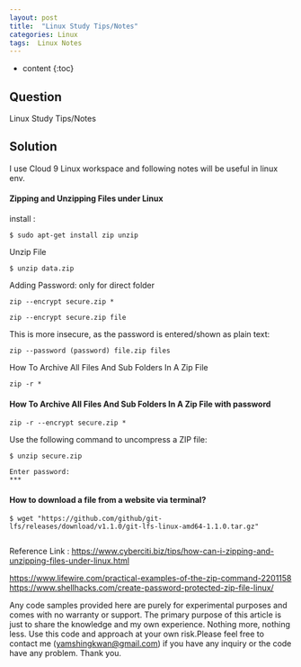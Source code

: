 ```yaml
---
layout: post
title:  "Linux Study Tips/Notes"
categories: Linux
tags:  Linux Notes
---
```

* content
{:toc}

## Question

Linux Study Tips/Notes






## Solution

I use Cloud 9 Linux workspace and following notes will be useful in linux env.

#### Zipping and Unzipping Files under Linux

install :
```
$ sudo apt-get install zip unzip
```

Unzip File
```
$ unzip data.zip
```

Adding Password: only for direct folder



```
zip --encrypt secure.zip * 
 
zip --encrypt secure.zip file 

```

This is more insecure, as the password is entered/shown as plain text: 

```
zip --password (password) file.zip files 
```

How To Archive All Files And Sub Folders In A Zip File 


```
zip -r *
```

#### How To Archive All Files And Sub Folders In A Zip File with password

```
zip -r --encrypt secure.zip *
```


Use the following command to uncompress a ZIP file: 

```
$ unzip secure.zip 
 
Enter password: 
*** 
```  
  

#### How to download a file from a website via terminal?  

```
$ wget "https://github.com/github/git-lfs/releases/download/v1.1.0/git-lfs-linux-amd64-1.1.0.tar.gz" 
 
 ```
 
 
Reference Link : 
https://www.cyberciti.biz/tips/how-can-i-zipping-and-unzipping-files-under-linux.html 
 
https://www.lifewire.com/practical-examples-of-the-zip-command-2201158 
https://www.shellhacks.com/create-password-protected-zip-file-linux/ 


Any code samples provided here are purely for experimental purposes and comes with no warranty or support.  The primary purpose of this article is just to share the knowledge and my own experience. Nothing more, nothing less. Use this code and approach at your own risk.Please feel free to contact me (yamshingkwan@gmail.com) if you have any inquiry or the code have any problem. Thank you.
